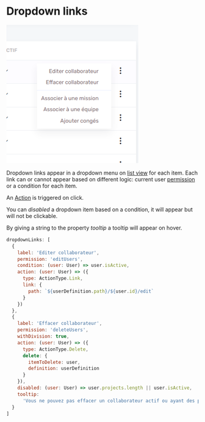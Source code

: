 # Dropdown links

![Dropdown links](../assets/images/list/dropdown-links.png)

Dropdown links appear in a dropdown menu on [list view](list/list.md) for each item. Each link can or cannot appear based on different logic: current user [permission](features/roles-and-permissions.md) or a condition for each item.

An [Action](features/actions.md) is triggered on click.

You can _disabled_ a dropdown item based on a condition, it will appear but will not be clickable.

By giving a string to the property _tooltip_ a tooltip will appear on hover.

```js
dropdownLinks: [
  {
    label: 'Editer collaborateur',
    permission: 'editUsers',
    condition: (user: User) => user.isActive,
    action: (user: User) => ({
      type: ActionType.Link,
      link: {
        path: `${userDefinition.path}/${user.id}/edit`
      }
    })
  },
  {
    label: 'Effacer collaborateur',
    permission: 'deleteUsers',
    withDivision: true,
    action: (user: User) => ({
      type: ActionType.Delete,
      delete: {
        itemToDelete: user,
        definition: userDefinition
      }
    }),
    disabled: (user: User) => user.projects.length || user.isActive,
    tooltip:
      'Vous ne pouvez pas effacer un collaborateur actif ou ayant des projets.'
  }
]
```
